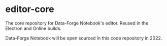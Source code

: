 # editor-core

The core repository for Data-Forge Notebook's editor. Reused in the Electron and Online builds.

Data-Forge Notebook will be open sourced in this code repository in 2022.
